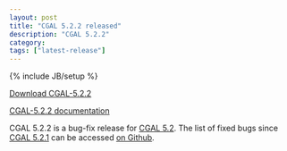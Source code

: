 ```yaml
---
layout: post
title: "CGAL 5.2.2 released"
description: "CGAL 5.2.2"
category:
tags: ["latest-release"]
---
```

{% include JB/setup %}

<i class="glyphicon glyphicon-download"></i>
<a href="https://github.com/CGAL/cgal/releases/tag/v5.2.2">Download CGAL-5.2.2</a>

<i class="glyphicon glyphicon-book"></i>
<a href="https://doc.cgal.org/5.2.2/Manual/index.html">CGAL-5.2.2 documentation</a>

<p>CGAL 5.2.2 is a bug-fix release for <a href="../../../../2020/12/22/cgal52">CGAL 5.2</a>.
The list of fixed bugs since <a href="../../../../2021/03/17/cgal521">CGAL 5.2.1</a>
can be accessed <a href="https://github.com/CGAL/cgal/issues?q=label%3AMerged_in_5.2.2+-label%3AMerged_in_5.2.1">on Github</a>.</p>
